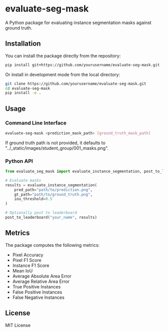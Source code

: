 # evaluate-seg-mask

A Python package for evaluating instance segmentation masks against ground truth.

## Installation

You can install the package directly from the repository:

```bash
pip install git+https://github.com/yourusername/evaluate-seg-mask.git
```

Or install in development mode from the local directory:

```bash
git clone https://github.com/yourusername/evaluate-seg-mask.git
cd evaluate-seg-mask
pip install -e .
```

## Usage

### Command Line Interface

```bash
evaluate-seg-mask <prediction_mask_path> [ground_truth_mask_path]
```

If ground truth path is not provided, it defaults to "../_static/images/student_group/001_masks.png".

### Python API

```python
from evaluate_seg_mask import evaluate_instance_segmentation, post_to_leaderboard

# Evaluate masks
results = evaluate_instance_segmentation(
    pred_path="path/to/prediction.png",
    gt_path="path/to/ground_truth.png",
    iou_threshold=0.5
)

# Optionally post to leaderboard
post_to_leaderboard("your_name", results)
```

## Metrics

The package computes the following metrics:

- Pixel Accuracy
- Pixel F1 Score
- Instance F1 Score
- Mean IoU
- Average Absolute Area Error
- Average Relative Area Error
- True Positive Instances
- False Positive Instances
- False Negative Instances

## License

MIT License